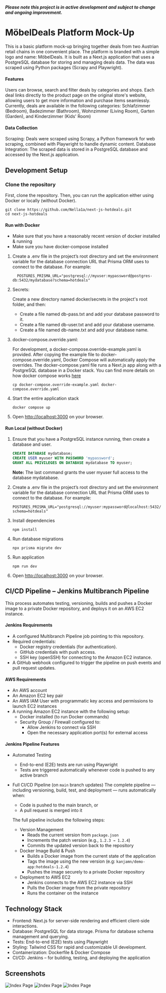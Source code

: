 **_Please note this project is in active development and subject to change and ongoing improvement._**

# MöbelDeals Platform Mock-Up

This is a basic platform mock-up bringing together deals from two Austrian retail chains in one convenient place. The platform is branded with a simple logo and name: MöbelDeals.
It is built as a Next.js application that uses a PostgreSQL database for storing and managing deals data. The data was scraped using Python packages (Scrapy and Playwright).

#### Features

Users can browse, search and filter deals by categories and shops.
Each deal links directly to the product page on the original store's website, allowing users to get more information and purchase items seamlessly.
Currently, deals are available in the following categories: Schlafzimmer (Bedroom), Badezimmer (Bathroom), Wohnzimmer (Living Room), Garten (Garden), and Kinderzimmer (Kids' Room)

#### Data Collection

Scraping: Deals were scraped using Scrapy, a Python framework for web scraping, combined with Playwright to handle dynamic content.
Database Integration: The scraped data is stored in a PostgreSQL database and accessed by the Next.js application.

## Development Setup

### Clone the repository

First, clone the repository. Then, you can run the application either using Docker or locally (without Docker).

```shell
git clone https://github.com/Nella1a/next-js-hotdeals.git
cd next-js-hotdeals
```

#### Run with Docker

- Make sure that you have a reasonably recent version of docker installed & running
- Make sure you have docker-compose installed

1. Create a .env file in the project’s root directory and set the environment variable for the database connection URL that Prisma ORM uses to connect to the database.
   For example:

   ```shell
     POSTGRES_PRISMA_URL="postgresql://myuser:mypassword@postgres-db:5432/mydatabase?schema=hotdeals"
   ```

2. Secrets:

   Create a new directory named docker/secrets in the project's root folder, and then:

   - Create a file named db-pass.txt and add your database password to it.
   - Create a file named db-user.txt and add your database username.
   - Create a file named db-name.txt and add your database name.

3. docker-compose.override.yaml:

   For development, a docker-compose.override-example.yaml is provided. After copying the example file to docker-compose.override.yaml, Docker Compose will automatically apply the overrides. The docker-compose.yaml file runs a Next.js app along with a PostgreSQL database in a Docker stack. You can find more details on how docker compose works [here](https://docs.docker.com/compose/how-tos/multiple-compose-files/merge/)

   ```shell
   cp docker-compose.override-example.yaml docker-compose.override.yaml
   ```

4. Start the entire application stack

   ```shell
   docker compose up
   ```

5. Open <http://localhost:3000> on your browser.

#### Run Local (without Docker)

1. Ensure that you have a PostgreSQL instance running, then create a database and user.

   ```sql
   CREATE DATABASE mydatabase;
   CREATE USER myuser WITH PASSWORD 'mypassword';
   GRANT ALL PRIVILEGES ON DATABASE mydatabase TO myuser;
   ```

   **Note:** The last command grants the user myuser full access to the database mydatabase.

2. Create a .env file in the project’s root directory and set the environment variable for the database connection URL that Prisma ORM uses to connect to the database.
   For example:

   ```shell
   POSTGRES_PRISMA_URL="postgresql://myuser:mypassword@localhost:5432/mydatabase?schema=hotdeals"
   ```

3. Install dependencies

   ```shell
   npm install
   ```

4. Run database migrations

   ```shell
   npx prisma migrate dev
   ```

5. Run application

   ```shell
   npm run dev
   ```

6. Open <http://localhost:3000> on your browser.

## CI/CD Pipeline – Jenkins Multibranch Pipeline

This process automates testing, versioning, builds and pushes a Docker image to a private Docker repository, and deploys it on an AWS EC2 instance.

#### Jenkins Requirements

- A configured Multibranch Pipeline job pointing to this repository.
- Required credentials:
  - Docker registry credentials (for authentication).
  - GitHub credentials with push access.
  - SSH key (openSSH) for connecting to the Amazon EC2 instance.
- A GitHub webhook configured to trigger the pipeline on push events and pull request updates.

#### AWS Requirements

- An AWS account
- An Amazon EC2 key pair
- An AWS IAM User with programmatic key access and permissions to launch EC2 instances
- A running Amazon EC2 instance with the following setup:
  - Docker installed (to run Docker commands)
  - Security Group / Firewall configured to:
    - Allow Jenkins to connect via SSH
    - Open the necessary application port(s) for external access

#### Jenkins Pipeline Features

- Automated Testing

  - End-to-end (E2E) tests are run using Playwright
  - Tests are triggered automatically whenever code is pushed to any active branch

- Full CI/CD Pipeline (on `main` branch updates)
  The complete pipeline — including versioning, build, test, and deployment — runs automatically when:

  - Code is pushed to the main branch, or
  - A pull request is merged into it

  The full pipeline includes the following steps:
  - Version Management
    - Reads the current version from `package.json`
    - Increments the patch version (e.g., `1.2.3 → 1.2.4`)
    - Commits the updated version back to the repository
  - Docker Image Build & Push
    - Builds a Docker image from the current state of the application
    - Tags the image using the new version (e.g: `kanjamn/demo-app:hotdeals-1.2.4`)
    - Pushes the image securely to a private Docker repository
  - Deployment to AWS EC2
    - Jenkins connects to the AWS EC2 instance via SSH
    - Pulls the Docker image from the private repository
    - Runs the container on the instance

## Technology Stack

- Frontend: Next.js for server-side rendering and efficient client-side interactions.
- Database: PostgreSQL for data storage. Prisma for database schema management and querying.
- Tests: End-to-end (E2E) tests using Playwright
- Styling: Tailwind CSS for rapid and customizable UI development.
- Containerization: Dockerfile & Docker Compose
- CI/CD: Jenkins – for building, testing, and deploying the application

## Screenshots

![Index Page](./public/picIndexPage.png)
![Index Page](./public/picCatPage.png)
![Index Page](./public/picSearch.png)

